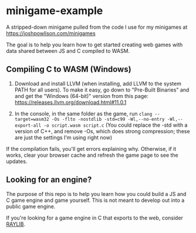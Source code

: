 # minigame-example
A stripped-down minigame pulled from the code I use for my minigames at https://joshpowlison.com/minigames

The goal is to help you learn how to get started creating web games with data shared between JS and C compiled to WASM.

## Compiling C to WASM (Windows)
1. Download and install LLVM (when installing, add LLVM to the system PATH for all users). To make it easy, go down to "Pre-Built Binaries" and and get the "Windows (64-bit)" version from this page: https://releases.llvm.org/download.html#11.0.1
	
2. In the console, in the same folder as the game, run `clang --target=wasm32 -Os -flto -nostdlib -std=c99 -Wl,--no-entry -Wl,--export-all -o script.wasm script.c` (You could replace the -std with a version of C++, and remove -Os, which does strong compression; these are just the settings I'm using right now)

If the compilation fails, you'll get errors explaining why. Otherwise, if it works, clear your browser cache and refresh the game page to see the updates.

## Looking for an engine?
The purpose of this repo is to help you learn how you could build a JS and C game engine and game yourself. This is not meant to develop out into a public game engine.

If you're looking for a game engine in C that exports to the web, consider [RAYLIB](https://www.raylib.com/).
